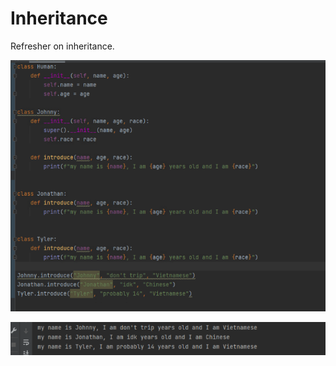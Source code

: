 # Inheritance
Refresher on inheritance.

![script](https://raw.githubusercontent.com/johnnylieu/inheritance_in_py/main/script.png "script")

![output](https://raw.githubusercontent.com/johnnylieu/inheritance_in_py/main/output.png "output")